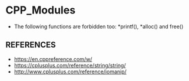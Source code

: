 # CPP_Modules

* The following functions are forbidden too: *printf(), *alloc() and free()

## REFERENCES

* https://en.cppreference.com/w/
* https://cplusplus.com/reference/string/string/
* http://www.cplusplus.com/reference/iomanip/
